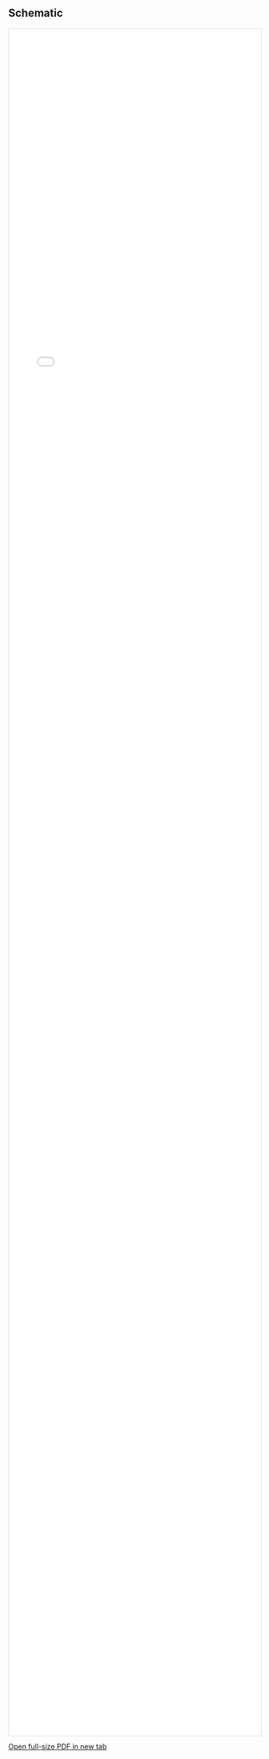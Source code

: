 ## Schematic

 <!-- Inline PDF viewer on the page -->
<div style="height:85vh;">
  <iframe
    src="Images/Main.pdf#view=FitH"
    width="100%"
    height="100%"
    style="border:1px solid #ddd;"
  ></iframe>
</div>

<!-- Optional fallback link in case a browser blocks inline PDFs -->
<p><a href="Images/Main.pdf" target="_blank" rel="noopener">Open full-size PDF in new tab</a></p>

